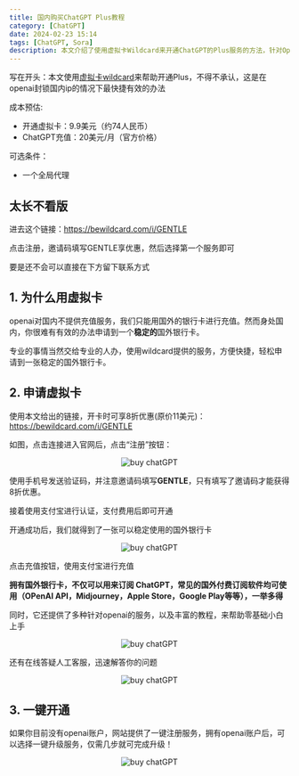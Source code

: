 ```yaml
---
title: 国内购买ChatGPT Plus教程
category: [ChatGPT]
date: 2024-02-23 15:14
tags: [ChatGPT, Sora]
description: 本文介绍了使用虚拟卡Wildcard来开通ChatGPT的Plus服务的方法，针对OpenAI封锁国内IP的情况提供了最快捷有效的解决方案。首先介绍了成本预估，包括开通虚拟卡和ChatGPT充值的费用。然后列举了申请虚拟卡的步骤，包括注册、填写邀请码、支付费用等流程。文章强调了拥有国外银行卡的重要性，不仅可以订阅ChatGPT，还可以使用在其他国外付费订阅软件上。最后提到了一键开通服务，简化了升级过程。
---
```


写在开头：本文使用[虚拟卡wildcard](https://bewildcard.com/i/GENTLE)来帮助开通Plus，不得不承认，这是在openai封锁国内ip的情况下最快捷有效的办法

成本预估:

- 开通虚拟卡：9.9美元（约74人民币）
- ChatGPT充值：20美元/月（官方价格）

可选条件：

- 一个全局代理

## 太长不看版

进去这个链接：https://bewildcard.com/i/GENTLE

点击注册，邀请码填写GENTLE享优惠，然后选择第一个服务即可

要是还不会可以直接在下方留下联系方式

## 1. 为什么用虚拟卡

openai对国内不提供充值服务，我们只能用国外的银行卡进行充值。然而身处国内，你很难有有效的办法申请到一个**稳定的**国外银行卡。

专业的事情当然交给专业的人办，使用wildcard提供的服务，方便快捷，轻松申请到一张稳定的国外银行卡。

## 2. 申请虚拟卡

使用本文给出的链接，开卡时可享8折优惠(原价11美元)：https://bewildcard.com/i/GENTLE

如图，点击连接进入官网后，点击“注册”按钮：

<p align="center">
    <img src="/imgs/image-20240223155614.png" alt="buy chatGPT"/>
</p>

使用手机号发送验证码，并注意邀请码填写**GENTLE**，只有填写了邀请码才能获得8折优惠。

接着使用支付宝进行认证，支付费用后即可开通

开通成功后，我们就得到了一张可以稳定使用的国外银行卡

<p align="center">
    <img src="/imgs/image-20240223155936.png" alt="buy chatGPT"/>
</p>

点击充值按钮，使用支付宝进行充值

**拥有国外银行卡，不仅可以用来订阅 ChatGPT，常见的国外付费订阅软件均可使用（OPenAI API，Midjourney，Apple Store，Google Play等等），一举多得**

同时，它还提供了多种针对openai的服务，以及丰富的教程，来帮助零基础小白上手

<p align="center">
    <img src="/imgs/image-20240223160459.png" alt="buy chatGPT"/>
</p>

还有在线答疑人工客服，迅速解答你的问题

<p align="center">
    <img src="/imgs/image-20240223160803.png" alt="buy chatGPT"/>
</p>

## 3. 一键开通

如果你目前没有openai账户，网站提供了一键注册服务，拥有openai账户后，可以选择一键升级服务，仅需几步就可完成升级！

<p align="center">
    <img src="/imgs/image-20240223161148.png" alt="buy chatGPT"/>
</p>
